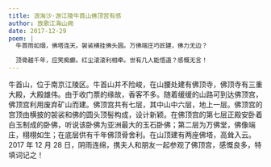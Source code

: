 ```yaml
---
title: 浪淘沙·游江陵牛首山佛顶宫有感
author: 放歌江海山阙
date: 2017-12-29
poem: |
  牛首雨如烟，佛塔连天。袈裟横挂佛头圆。万佛端庄巧匠建，佛力无边？

  顶骨越千年，应笑痴癫。红尘滚滚利相牵。世有几人能悟道？感慨无言！
---
```


牛首山，位于南京江陵区。牛首山并不险峻，在山腰处建有佛顶寺，佛顶寺有三重大殿，大殿雄伟。由于收门票的缘故，香客不多。随着缓缓的山路可到达佛顶宫，佛顶宫利用废弃矿山而建。佛顶宫共有七层，其中山中六层，地上一层。佛顶宫的宫顶由横披的袈裟和佛的圆头顶髻构成，设计新颖。在佛顶宫的第七层正殿安卧着白玉制成的卧佛，听说该卧佛为亚洲最大的玉石卧佛；第二层为万佛堂，佛像端庄，栩栩如生；在底层供有千年佛顶骨舍利。在山顶建有两座佛塔，高耸入云。2017 年 12 月 28 日，阴雨连绵，携夫人和朋友一起参观了佛顶宫，感慨良多，特填词记之！
